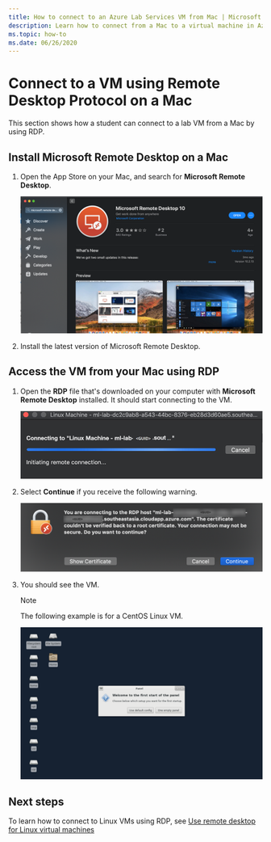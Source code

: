 ```yaml
---
title: How to connect to an Azure Lab Services VM from Mac | Microsoft Docs
description: Learn how to connect from a Mac to a virtual machine in Azure Lab Services.
ms.topic: how-to
ms.date: 06/26/2020
---
```


# Connect to a VM using Remote Desktop Protocol on a Mac

This section shows how a student can connect to a lab VM from a Mac by using RDP.

## Install Microsoft Remote Desktop on a Mac

1. Open the App Store on your Mac, and search for **Microsoft Remote Desktop**.

    ![Microsoft Remote Desktop](./media/how-to-use-classroom-lab/install-ms-remote-desktop.png)
1. Install the latest version of Microsoft Remote Desktop.

## Access the VM from your Mac using RDP

1. Open the **RDP** file that's downloaded on your computer with **Microsoft Remote Desktop** installed. It should start connecting to the VM.

    ![Connect to VM](./media/how-to-use-classroom-lab/connect-linux-vm.png)
1. Select **Continue** if you receive the following warning.

    ![Certificate warning](./media/how-to-use-classroom-lab/certificate-error.png)
1. You should see the VM.

    > [!NOTE]
    > The following example is for a CentOS Linux VM.

    ![VM](./media/how-to-use-classroom-lab/vm-ui.png)

## Next steps

To learn how to connect to Linux VMs using RDP, see [Use remote desktop for Linux virtual machines](how-to-use-remote-desktop-linux-student.md)
